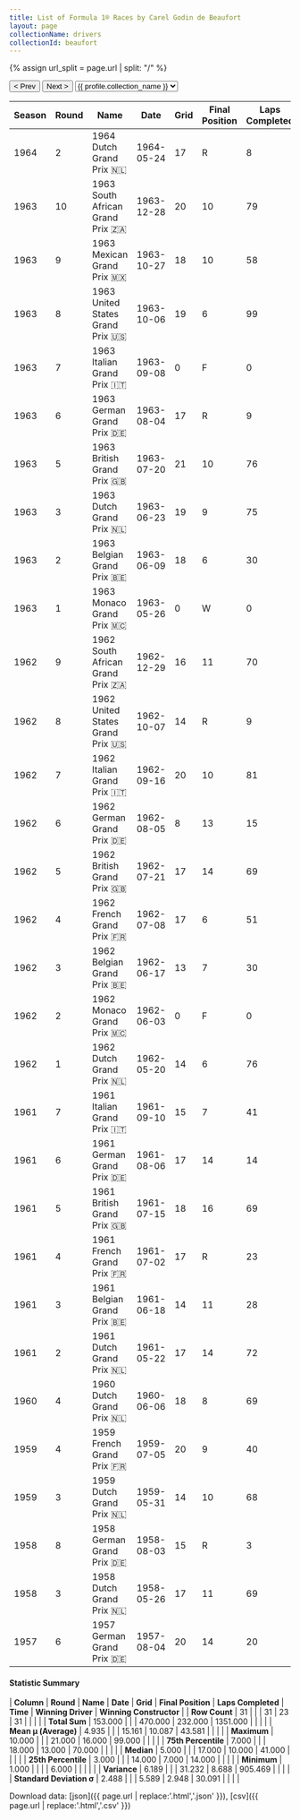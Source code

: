 ```yaml
---
title: List of Formula 1® Races by Carel Godin de Beaufort
layout: page
collectionName: drivers
collectionId: beaufort
---
```


{% assign url_split = page.url | split: "/" %}
<div id="collection-navigation">
<button onclick="selector.options[selector.selectedIndex-1].value && (window.location = selector.options[selector.selectedIndex-1].value);">&lt; Prev</button>
<button onclick="selector.options[selector.selectedIndex+1].value && (window.location = selector.options[selector.selectedIndex+1].value);">Next &gt;</button>
<select id="selector" onchange="this.options[this.selectedIndex].value && (window.location = this.options[this.selectedIndex].value);">
  {% for collectionId in site.data[page.collectionName].refs %}
    {% if collectionId == page.collectionId %}
      {% assign selected = "selected" %}
    {% else %}
      {% assign selected = "" %}
    {% endif %}
    {% assign profile = site.data[page.collectionName][collectionId].profile %}
    <option value="/f1/{{ page.collectionName }}/{{ collectionId }}/{{ url_split[4] }}" {{ selected }}>{{ profile.collection_name }}</option>
  {% endfor %}
</select>
</div>

| Season | Round | Name | Date | Grid | Final Position | Laps Completed | Time | Winning Driver | Winning Constructor |
|--|--|--|--|--|--|--|--|--|--|
| 1964 | 2 | 1964 Dutch Grand Prix 🇳🇱 | 1964-05-24 | 17 | R | 8 |   | Jim Clark 🇬🇧 | Lotus-Climax 🇬🇧 |
| 1963 | 10 | 1963 South African Grand Prix 🇿🇦 | 1963-12-28 | 20 | 10 | 79 |   | Jim Clark 🇬🇧 | Lotus-Climax 🇬🇧 |
| 1963 | 9 | 1963 Mexican Grand Prix 🇲🇽 | 1963-10-27 | 18 | 10 | 58 |   | Jim Clark 🇬🇧 | Lotus-Climax 🇬🇧 |
| 1963 | 8 | 1963 United States Grand Prix 🇺🇸 | 1963-10-06 | 19 | 6 | 99 |   | Graham Hill 🇬🇧 | BRM 🇬🇧 |
| 1963 | 7 | 1963 Italian Grand Prix 🇮🇹 | 1963-09-08 | 0 | F | 0 |   | Jim Clark 🇬🇧 | Lotus-Climax 🇬🇧 |
| 1963 | 6 | 1963 German Grand Prix 🇩🇪 | 1963-08-04 | 17 | R | 9 |   | John Surtees 🇬🇧 | Ferrari 🇮🇹 |
| 1963 | 5 | 1963 British Grand Prix 🇬🇧 | 1963-07-20 | 21 | 10 | 76 |   | Jim Clark 🇬🇧 | Lotus-Climax 🇬🇧 |
| 1963 | 3 | 1963 Dutch Grand Prix 🇳🇱 | 1963-06-23 | 19 | 9 | 75 |   | Jim Clark 🇬🇧 | Lotus-Climax 🇬🇧 |
| 1963 | 2 | 1963 Belgian Grand Prix 🇧🇪 | 1963-06-09 | 18 | 6 | 30 |   | Jim Clark 🇬🇧 | Lotus-Climax 🇬🇧 |
| 1963 | 1 | 1963 Monaco Grand Prix 🇲🇨 | 1963-05-26 | 0 | W | 0 |   | Graham Hill 🇬🇧 | BRM 🇬🇧 |
| 1962 | 9 | 1962 South African Grand Prix 🇿🇦 | 1962-12-29 | 16 | 11 | 70 |   | Graham Hill 🇬🇧 | BRM 🇬🇧 |
| 1962 | 8 | 1962 United States Grand Prix 🇺🇸 | 1962-10-07 | 14 | R | 9 |   | Jim Clark 🇬🇧 | Lotus-Climax 🇬🇧 |
| 1962 | 7 | 1962 Italian Grand Prix 🇮🇹 | 1962-09-16 | 20 | 10 | 81 |   | Graham Hill 🇬🇧 | BRM 🇬🇧 |
| 1962 | 6 | 1962 German Grand Prix 🇩🇪 | 1962-08-05 | 8 | 13 | 15 | +9:11.8 | Graham Hill 🇬🇧 | BRM 🇬🇧 |
| 1962 | 5 | 1962 British Grand Prix 🇬🇧 | 1962-07-21 | 17 | 14 | 69 |   | Jim Clark 🇬🇧 | Lotus-Climax 🇬🇧 |
| 1962 | 4 | 1962 French Grand Prix 🇫🇷 | 1962-07-08 | 17 | 6 | 51 |   | Dan Gurney 🇺🇸 | Porsche 🇩🇪 |
| 1962 | 3 | 1962 Belgian Grand Prix 🇧🇪 | 1962-06-17 | 13 | 7 | 30 |   | Jim Clark 🇬🇧 | Lotus-Climax 🇬🇧 |
| 1962 | 2 | 1962 Monaco Grand Prix 🇲🇨 | 1962-06-03 | 0 | F | 0 |   | Bruce McLaren 🇳🇿 | Cooper-Climax 🇬🇧 |
| 1962 | 1 | 1962 Dutch Grand Prix 🇳🇱 | 1962-05-20 | 14 | 6 | 76 |   | Graham Hill 🇬🇧 | BRM 🇬🇧 |
| 1961 | 7 | 1961 Italian Grand Prix 🇮🇹 | 1961-09-10 | 15 | 7 | 41 |   | Phil Hill 🇺🇸 | Ferrari 🇮🇹 |
| 1961 | 6 | 1961 German Grand Prix 🇩🇪 | 1961-08-06 | 17 | 14 | 14 |   | Stirling Moss 🇬🇧 | Lotus-Climax 🇬🇧 |
| 1961 | 5 | 1961 British Grand Prix 🇬🇧 | 1961-07-15 | 18 | 16 | 69 |   | Wolfgang von Trips 🇩🇪 | Ferrari 🇮🇹 |
| 1961 | 4 | 1961 French Grand Prix 🇫🇷 | 1961-07-02 | 17 | R | 23 |   | Giancarlo Baghetti 🇮🇹 | Ferrari 🇮🇹 |
| 1961 | 3 | 1961 Belgian Grand Prix 🇧🇪 | 1961-06-18 | 14 | 11 | 28 |   | Phil Hill 🇺🇸 | Ferrari 🇮🇹 |
| 1961 | 2 | 1961 Dutch Grand Prix 🇳🇱 | 1961-05-22 | 17 | 14 | 72 |   | Wolfgang von Trips 🇩🇪 | Ferrari 🇮🇹 |
| 1960 | 4 | 1960 Dutch Grand Prix 🇳🇱 | 1960-06-06 | 18 | 8 | 69 |   | Jack Brabham 🇦🇺 | Cooper-Climax 🇬🇧 |
| 1959 | 4 | 1959 French Grand Prix 🇫🇷 | 1959-07-05 | 20 | 9 | 40 |   | Tony Brooks 🇬🇧 | Ferrari 🇮🇹 |
| 1959 | 3 | 1959 Dutch Grand Prix 🇳🇱 | 1959-05-31 | 14 | 10 | 68 |   | Jo Bonnier 🇸🇪 | BRM 🇬🇧 |
| 1958 | 8 | 1958 German Grand Prix 🇩🇪 | 1958-08-03 | 15 | R | 3 |   | Tony Brooks 🇬🇧 | Vanwall 🇬🇧 |
| 1958 | 3 | 1958 Dutch Grand Prix 🇳🇱 | 1958-05-26 | 17 | 11 | 69 |   | Stirling Moss 🇬🇧 | Vanwall 🇬🇧 |
| 1957 | 6 | 1957 German Grand Prix 🇩🇪 | 1957-08-04 | 20 | 14 | 20 |   | Juan Fangio 🇦🇷 | Maserati 🇮🇹 |

#### Statistic Summary

| **Column** | **Round** | **Name** | **Date** | **Grid** | **Final Position** | **Laps Completed** | **Time** | **Winning Driver** | **Winning Constructor** |
| **Row Count** | 31 |  |  | 31 | 23 | 31 |  |  |  |
| **Total Sum** | 153.000 |  |  | 470.000 | 232.000 | 1351.000 |  |  |  |
| **Mean μ (Average)** | 4.935 |  |  | 15.161 | 10.087 | 43.581 |  |  |  |
| **Maximum** | 10.000 |  |  | 21.000 | 16.000 | 99.000 |  |  |  |
| **75th Percentile** | 7.000 |  |  | 18.000 | 13.000 | 70.000 |  |  |  |
| **Median** | 5.000 |  |  | 17.000 | 10.000 | 41.000 |  |  |  |
| **25th Percentile** | 3.000 |  |  | 14.000 | 7.000 | 14.000 |  |  |  |
| **Minimum** | 1.000 |  |  |  | 6.000 |  |  |  |  |
| **Variance** | 6.189 |  |  | 31.232 | 8.688 | 905.469 |  |  |  |
| **Standard Deviation σ** | 2.488 |  |  | 5.589 | 2.948 | 30.091 |  |  |  |

Download data: [json]({{ page.url | replace:'.html','.json' }}), [csv]({{ page.url | replace:'.html','.csv' }})
